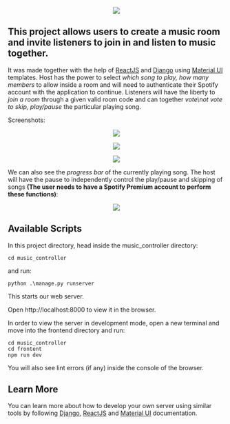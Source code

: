 <p align="center"><img src="https://user-images.githubusercontent.com/84025779/216824024-d405b765-adaa-4f15-83ef-47b83fc923eb.png"></p>

## This project  allows users to create a music room and invite listeners to join in and listen to music together.
It was made together with the help of [ReactJS](https://reactjs.org/) and [Django](https://docs.djangoproject.com/en/4.1/) using [Material UI](https://mui.com/material-ui/getting-started/overview/) templates.
Host has the power to select *which song to play, how many members* to allow inside a room and will need to authenticate their Spotify account with the application to continue.
Listeners will have the liberty to *join a room* through a given valid room code and can together *vote\not vote to skip, play/pause* the particular playing song.

Screenshots:

<p align="center"><img src="https://user-images.githubusercontent.com/84025779/216823370-3b15b98e-7729-47b6-bac2-f8d4478def5b.png"></p>

<p align="center"><img src="https://user-images.githubusercontent.com/84025779/216823440-925e8cc9-2edf-4a4f-9818-a671bd74ca69.png"></p>

<p align="center"><img src="https://user-images.githubusercontent.com/84025779/216823472-aa56a12c-0a20-44ce-a058-f1c20cbc3da7.png"></p>

We can also see the *progress bar* of the currently playing song. The host will have the pause to independently control the play/pause and skipping of songs **(The user needs to have a Spotify Premium account to perform these functions)**:

<p align="center"><img src="https://user-images.githubusercontent.com/84025779/216823611-0a071837-f35d-42f5-b6be-7ec3af7c539c.png"></p>

## Available Scripts

In this project directory, head inside the music_controller directory:

`cd music_controller`

and run:

`python .\manage.py runserver`

This starts our web server.

Open http://localhost:8000 to view it in the browser.

In order to view the server in development mode, open a new terminal and move into the frontend directory and run:

```
cd music_controller
cd frontent
npm run dev
```

You will also see lint errors (if any) inside the console of the browser.

## Learn More

You can learn more about how to develop your own server using similar tools by following [Django](https://docs.djangoproject.com/en/4.1/), [ReactJS](https://reactjs.org/docs/getting-started.html) and [Material UI](https://mui.com/material-ui/getting-started/overview/) documentation.

